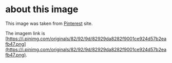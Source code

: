 # about this image

This image was taken from [Pinterest](https://www.pinterest.com/) site.

The imagem link is [https://i.pinimg.com/originals/82/92/9d/82929da8282f9001ce924d57b2eafb47.png](https://i.pinimg.com/originals/82/92/9d/82929da8282f9001ce924d57b2eafb47.png).
